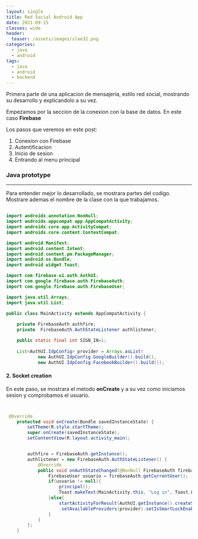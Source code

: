 ```yaml
---
layout: single
title: Red Social Android App
date: 2021-09-15
classes: wide
header:
  teaser: /assets/images/slae32.png
categories:
  - java
  - android
tags:
  - java
  - android
  - backend
---
```

Primera parte de una aplicacion de mensajeria, estilo red social, mostrando su desarrollo y explicandolo a su vez.

Empezamos por la seccion de la conexion con la base de datos. En este caso **Firebase**

Los pasos que veremos en este post:
1. Conexion con Firebase
2. Autentificacion 
3. Inicio de sesion
4. Entrando al menu principal

### Java prototype
---------------
Para entender mejor lo desarrollado, se mostrara partes del codigo. Mostrare ademas el nombre de la clase con la que trabajamos.

```java
    
import androidx.annotation.NonNull;
import androidx.appcompat.app.AppCompatActivity;
import androidx.core.app.ActivityCompat;
import androidx.core.content.ContextCompat;

import android.Manifest;
import android.content.Intent;
import android.content.pm.PackageManager;
import android.os.Bundle;
import android.widget.Toast;

import com.firebase.ui.auth.AuthUI;
import com.google.firebase.auth.FirebaseAuth;
import com.google.firebase.auth.FirebaseUser;

import java.util.Arrays;
import java.util.List;

public class MainActivity extends AppCompatActivity {
    
    private FirebaseAuth authfire;
    private  FirebaseAuth.AuthStateListener authlistener;

    public static final int SIGN_IN=1;
    
    List<AuthUI.IdpConfig> provider = Arrays.asList(
            new AuthUI.IdpConfig.GoogleBuilder().build(),
            new AuthUI.IdpConfig.FacebookBuilder().build());
```

#### 2. Socket creation

En este paso, se mostrara el metodo **onCreate** y a su vez como iniciamos sesion y comprobamos el usuario.

```java


 @Override
    protected void onCreate(Bundle savedInstanceState) {
        setTheme(R.style.startTheme);
        super.onCreate(savedInstanceState);
        setContentView(R.layout.activity_main);


        authfire = FirebaseAuth.getInstance();
        authlistener = new FirebaseAuth.AuthStateListener() {
            @Override
            public void onAuthStateChanged(@NonNull FirebaseAuth firebaseAuth) {
                FirebaseUser usuario = firebaseAuth.getCurrentUser();
                if(usuario != null){
                    principal();
                    Toast.makeText(MainActivity.this, "Log in", Toast.LENGTH_SHORT).show();;
                }else{
                    startActivityForResult(AuthUI.getInstance().createSignInIntentBuilder()
                    .setAvailableProviders(provider).setIsSmartLockEnabled(false).build(),SIGN_IN);
                }
            }
        };
    }

```
